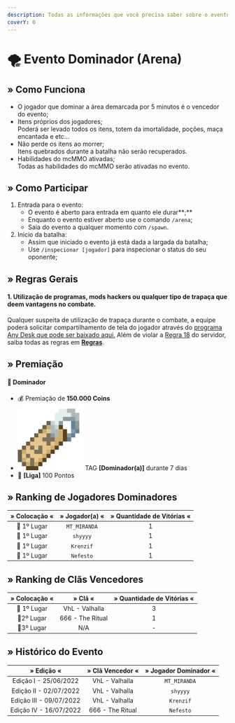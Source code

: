 ```yaml
---
description: Todas as informações que você precisa saber sobre o evento semanal Dominador.
coverY: 0
---
```


# 🌪 Evento Dominador (Arena)

## » Como Funciona

* O jogador que dominar a área demarcada por 5 minutos é o vencedor do evento;
* Itens próprios dos jogadores;\
  Poderá ser levado todos os itens, totem da imortalidade, poções, maça encantada e etc...
* Não perde os itens ao morrer;\
  Itens quebrados durante a batalha não serão recuperados.
* Habilidades do mcMMO ativadas;\
  Todas as habilidades do mcMMO serão ativadas no evento.

## » Como Participar

1. Entrada para o evento:
   * O evento é aberto para entrada em quanto ele durar**;**
   * Enquanto o evento estiver aberto use o comando `/arena`;
   * Saia do evento a qualquer momento com `/spawn`.
2. Inicio da batalha:
   * Assim que iniciado o evento já está dada a largada da batalha;
   * Use `/inspecionar [jogador]` para inspecionar o status do seu oponente;

## » Regras Gerais

#### **1. Utilização de programas, mods hackers ou qualquer tipo de trapaça que deem vantagens no combate.**

Qualquer suspeita de utilização de trapaça durante o combate, a equipe poderá solicitar compartilhamento de tela do jogador através do [programa Any Desk que pode ser baixado aqui.](https://anydesk.com/pt/downloads) Além de violar a [Regra 18](https://wiki.rederevo.com/regras/jogabilidade#01-7) do servidor, saiba todas as regras em [**Regras**](../../regras/).

## » Premiação

#### 🥇 **Dominador**

* 💰 Premiação de **150.000 Coins**
* <img src="../../.gitbook/assets/image (14) (1).png" alt="" data-size="line"> TAG **\[Dominador(a)]** durante 7 dias
* 💎 **\[Liga]** 100 Pontos

## » Ranking de Jogadores Dominadores

| » Colocação « | » Jogador(a) « | » Quantidade de Vitórias « |
| :-----------: | :------------: | :------------------------: |
|  🥇 1º Lugar  |  `MT_MIRANDA`  |              1             |
|  🥇 1º Lugar  |    `shyyyy`    |              1             |
|  🥇 1º Lugar  |    `Krenzif`   |              1             |
|  🥇 1º Lugar  |    `Nefesto`   |              1             |

## » Ranking de Clãs Vencedores

| » Colocação « |      » Clã «     | » Quantidade de Vitórias « |
| :-----------: | :--------------: | :------------------------: |
|  🥇 1º Lugar  |  VhL - Valhalla  |              3             |
|   🥈2º Lugar  | 666 - The Ritual |              1             |
|   🥉3º Lugar  |        N/A       |              -             |

## » Histórico do Evento

|        » Edição «       | » Clã Vencedor « | » Jogador Dominador « |
| :---------------------: | :--------------: | :-------------------: |
|  Edição I - 25/06/2022  |  VhL - Valhalla  |      `MT_MIRANDA`     |
|  Edição II - 02/07/2022 |  VhL - Valhalla  |        `shyyyy`       |
| Edição III - 09/07/2022 |  VhL - Valhalla  |       `Krenzif`       |
|  Edição IV - 16/07/2022 | 666 - The Ritual |       `Nefesto`       |
